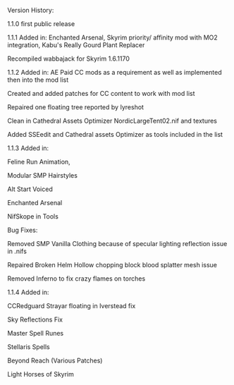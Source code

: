 Version History:

1.1.0 
first public release 

1.1.1 
Added in:
Enchanted Arsenal, 
Skyrim priority/ affinity mod with MO2 integration,
Kabu's Really Gourd Plant Replacer

Recompiled wabbajack for Skyrim 1.6.1170

1.1.2
Added in:
AE Paid CC mods as a requirement as well as implemented then into the mod list

Created and added patches for CC content to work with mod list

Repaired one floating tree reported by Iyreshot

Clean in Cathedral Assets Optimizer NordicLargeTent02.nif and textures

Added SSEedit and Cathedral assets Optimizer as tools included in the list

1.1.3
Added in:

Feline Run Animation,

Modular SMP Hairstyles

Alt Start Voiced

Enchanted Arsenal

NifSkope in Tools

Bug Fixes:

Removed SMP Vanilla Clothing because of specular lighting reflection issue in .nifs

Repaired Broken Helm Hollow chopping block blood splatter mesh issue

Removed Inferno to fix crazy flames on torches

1.1.4
Added in:

CCRedguard Strayar floating in Iverstead fix

Sky Reflections Fix

Master Spell Runes

Stellaris Spells

Beyond Reach (Various Patches)

Light Horses of Skyrim






